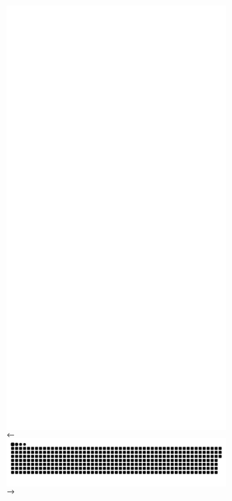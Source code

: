 <img src="https://raw.githubusercontent.com/chasegalloway/chasegalloway/main/github-metrics.svg" />
<-- <img src="https://raw.githubusercontent.com/chasegalloway/chasegalloway/output/github-contribution-grid-snake-dark.svg"> -->

